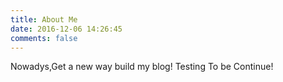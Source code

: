 ```yaml
---
title: About Me
date: 2016-12-06 14:26:45
comments: false
---
```

Nowadys,Get a new way build my blog!
Testing 
To be Continue!
